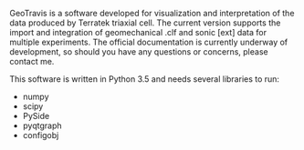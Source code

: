 GeoTravis is a software developed for visualization and interpretation of the
data produced by Terratek triaxial cell. The current version supports the
import and integration of geomechanical .clf and sonic [ext] data for multiple
experiments. The official documentation is currently underway of development,
so should you have any questions or concerns, please contact me.

This software is written in Python 3.5 and needs several libraries to run:
- numpy
- scipy
- PySide
- pyqtgraph
- configobj
